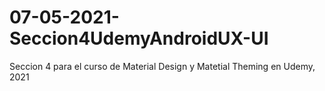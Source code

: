 # 07-05-2021-Seccion4UdemyAndroidUX-UI
 Seccion 4 para el curso de Material Design y Matetial Theming en Udemy, 2021
